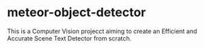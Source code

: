 # meteor-object-detector

This is a Computer Vision projecct aiming to create an Efficient and Accurate Scene Text Detector from scratch.





















